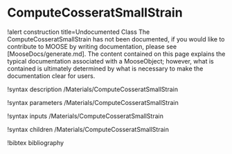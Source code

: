 <!-- MOOSE Documentation Stub: Remove this when content is added. -->

# ComputeCosseratSmallStrain

!alert construction title=Undocumented Class
The ComputeCosseratSmallStrain has not been documented, if you would like to contribute to MOOSE by
writing documentation, please see [MooseDocs/generate.md]. The content contained on this page explains
the typical documentation associated with a MooseObject; however, what is contained is ultimately
determined by what is necessary to make the documentation clear for users.

!syntax description /Materials/ComputeCosseratSmallStrain

!syntax parameters /Materials/ComputeCosseratSmallStrain

!syntax inputs /Materials/ComputeCosseratSmallStrain

!syntax children /Materials/ComputeCosseratSmallStrain

!bibtex bibliography
